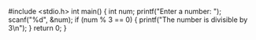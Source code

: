 #include <stdio.h>
int main() {
int num;
printf("Enter a number: ");
scanf("%d", &num);
if (num % 3 == 0) {
printf("The number is divisible by 3\n");
    }
 return 0;
}
